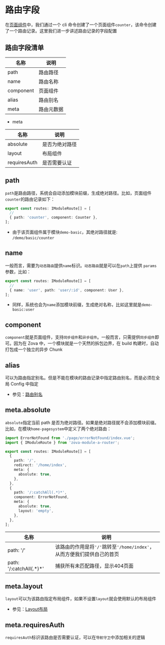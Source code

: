 # 路由字段

在[页面组件](../../essentials/component/page.md)中，我们通过一个 cli 命令创建了一个页面组件`counter`，该命令创建了一个路由记录。这里我们进一步讲述路由记录的字段配置

## 路由字段清单

| 名称      | 说明       |
| --------- | ---------- |
| path      | 路由路径   |
| name      | 路由名称   |
| component | 页面组件   |
| alias     | 路由别名   |
| meta      | 路由元数据 |

- meta

| 名称         | 说明           |
| ------------ | -------------- |
| absolute     | 是否为绝对路径 |
| layout       | 布局组件       |
| requiresAuth | 是否需要认证   |

## path

`path`是路由路径，系统会自动添加模块前缀，生成绝对路径。比如，页面组件`counter`的路由记录如下：

```typescript
export const routes: IModuleRoute[] = [
  //
  { path: 'counter', component: Counter },
];
```

- 由于该页面组件属于模块`demo-basic`，其绝对路径就是: `/demo/basic/counter`

## name

一般而言，需要为`动态路由`提供`name`标识。`动态路由`就是可以在`path`上提供 `params`参数，比如：

```typescript
export const routes: IModuleRoute[] = [
  //
  { name: 'user', path: 'user/:id', component: User },
];
```

- 同样，系统也会为`name`添加模块前缀，生成绝对名称，比如这里就是`demo-basic:user`

## component

`component`就是页面组件，支持`同步组件`和`异步组件`。一般而言，只需提供`同步组件`即可。因为在 Zova 中，一个模块就是一个天然的拆包边界，在 build 构建时，自动打包成一个独立的异步 Chunk

## alias

可以为路由指定别名。但是不能在模块的路由记录中指定路由别名，而是必须在全局 Config 中指定

- 参见：[路由别名](./route-alias.md)

## meta.absolute

`absolute`指定当前 path 是否为绝对路径。如果是绝对路径就不会添加模块前缀。比如，在模块`home-pagesystem`中定义了两个绝对路由：

```typescript
import ErrorNotFound from './page/errorNotFound/index.vue';
import { IModuleRoute } from 'zova-module-a-router';

export const routes: IModuleRoute[] = [
  {
    path: '/',
    redirect: '/home/index',
    meta: {
      absolute: true,
    },
  },
  {
    path: '/:catchAll(.*)*',
    component: ErrorNotFound,
    meta: {
      absolute: true,
      layout: 'empty',
    },
  },
];
```

| 名称                      | 说明                                                                    |
| ------------------------- | ----------------------------------------------------------------------- |
| path: '/'                 | 该路由的作用是将`'/'`跳转至`'/home/index'`，从而方便我们提供自己的首页 |
| path: '/:catchAll(.\*)\*' | 捕获所有未匹配路径，显示404页面                                         |

## meta.layout

`layout`可以为该路由指定布局组件，如果不设置`layout`就会使用默认的布局组件

- 参见：[Layout布局](../layout/introduction.md)

## meta.requiresAuth

`requiresAuth`标识该路由是否需要认证，可以在`导航守卫`中添加相关的逻辑

